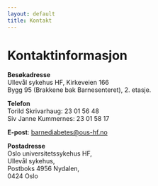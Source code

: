 ```yaml
---
layout: default
title: Kontakt
---
```


# Kontaktinformasjon

__Besøkadresse__<br>
Ullevål sykehus HF, Kirkeveien 166<br>
Bygg 95 (Brakkene bak Barnesenteret), 2. etasje.

**Telefon** <br>
Torild Skrivarhaug: 23 01 56 48 <br> 
Siv Janne Kummernes: 23 01 58 17

**E-post**: <barnediabetes@ous-hf.no>

**Postadresse**<br>
Oslo universitetssykehus HF,<br> 
Ullevål sykehus, <br>
Postboks 4956 Nydalen,<br> 
0424 Oslo



